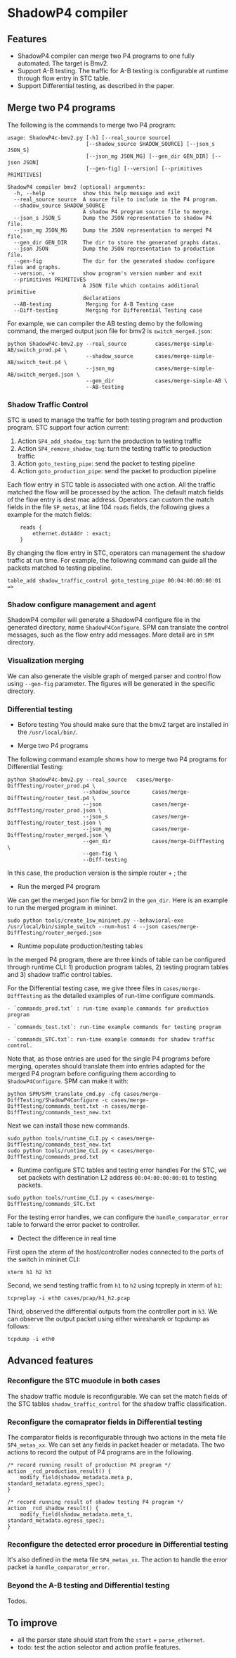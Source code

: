 # ShadowP4 compiler

## Features

- ShadowP4 compiler can merge two P4 programs to one fully automated. The target is Bmv2.
- Support A-B testing. The traffic for A-B testing is configurable at runtime through flow entry in STC table. 
- Support Differential testing, as described in the paper.

## Merge two P4 programs
The following is the commands to merge two P4 program:
```
usage: ShadowP4c-bmv2.py [-h] [--real_source source]
                         [--shadow_source SHADOW_SOURCE] [--json_s JSON_S]
                         [--json_mg JSON_MG] [--gen_dir GEN_DIR] [--json JSON]
                         [--gen-fig] [--version] [--primitives PRIMITIVES]

ShadowP4 compiler bmv2 (optional) arguments:
  -h, --help            show this help message and exit
  --real_source source  A source file to include in the P4 program.
  --shadow_source SHADOW_SOURCE
                        A shadow P4 program source file to merge.
  --json_s JSON_S       Dump the JSON representation to shadow P4 file.
  --json_mg JSON_MG     Dump the JSON representation to merged P4 file.
  --gen_dir GEN_DIR     The dir to store the generated graphs datas.
  --json JSON           Dump the JSON representation to production file.
  --gen-fig             The dir for the generated shadow configure files and graphs.
  --version, -v         show program's version number and exit
  --primitives PRIMITIVES
                        A JSON file which contains additional primitive
                        declarations
  --AB-testing           Merging for A-B Testing case
  --Diff-testing         Merging for Differential Testing case
```

For example, we can compiler the AB testing demo by the following command, the merged output json file for bmv2 is `switch_merged.json`:
```
python ShadowP4c-bmv2.py --real_source         cases/merge-simple-AB/switch_prod.p4 \
                         --shadow_source       cases/merge-simple-AB/switch_test.p4 \
                         --json_mg             cases/merge-simple-AB/switch_merged.json \
                         --gen_dir             cases/merge-simple-AB \
                         --AB-testing
```


### Shadow Traffic Control
STC is used to manage the traffic for both testing program and production program. STC support four action current:

1) Action `SP4_add_shadow_tag`: turn the production to testing traffic
2) Action `SP4_remove_shadow_tag`: turn the testing traffic to production traffic
3) Action `goto_testing_pipe`: send the packet to testing pipeline
4) Action `goto_production_pipe`: send the packet to production pipeline

Each flow entry in STC table is associated with one action. All the traffic matched the flow will be processed by the action. The default match fields of the flow entry is dest mac address. Operators can custom the match fields in the file `SP_metas`, at line 104 `reads` fields, the following gives a example for the match fields:
```
    reads {
        ethernet.dstAddr : exact;
    }
```

By changing the flow entry in STC, operators can management the shadow traffic at run time. For example, the following command can guide all the packets matched to testing pipeline. 
```
table_add shadow_traffic_control goto_testing_pipe 00:04:00:00:00:01 =>
``` 

### Shadow configure management and agent
ShadowP4 compiler will generate a ShadowP4 configure file in the generated directory, name `ShadowP4Configure`. SPM can translate the control messages, such as the flow entry add messages. More detail are in `SPM` directory.



### Visualization merging
We can also generate the visible graph of merged parser and control flow using `--gen-fig` parameter. The figures will be generated in the specific directory.



### Differential testing

- Before testing
You should make sure that the bmv2 target are installed in the `/usr/local/bin/`.


- Merge two P4 programs

The following command example shows how to merge two P4 programs for Differential Testing:
```
python ShadowP4c-bmv2.py --real_source   cases/merge-DiffTesting/router_prod.p4 \
                        --shadow_source       cases/merge-DiffTesting/router_test.p4 \
                        --json                cases/merge-DiffTesting/router_prod.json \
                        --json_s              cases/merge-DiffTesting/router_test.json \
                        --json_mg             cases/merge-DiffTesting/router_merged.json \
                        --gen_dir             cases/merge-DiffTesting \
                        --gen-fig \
                        --Diff-testing
```
In this case, the production version is the simple router + ; the 


- Run the merged P4 program

We can get the merged json file for bmv2 in the `gen_dir`. Here is an example to run the merged program in mininet.
```
sudo python tools/create_1sw_mininet.py --behavioral-exe /usr/local/bin/simple_switch --num-host 4 --json cases/merge-DiffTesting/router_merged.json
```

- Runtime populate production/testing tables

In the merged P4 program, there are three kinds of table can be configured through runtime CLI: 1) production program tables, 2) testing program tables and 3) shadow traffic control tables.

For the Differential testing case, we give three files in `cases/merge-DiffTesting` as the detailed examples of run-time configure commands.

    - `commands_prod.txt` : run-time example commands for production program

    - `commands_test.txt`: run-time example commands for testing program

    - `commands_STC.txt`: run-time example commands for shadow traffic control. 

Note that, as those entries are used for the single P4 programs before merging, operates should translate them into entries adapted for the merged P4 program before configuring them according to `ShadowP4Configure`. SPM can make it with:
```
python SPM/SPM_translate_cmd.py -cfg cases/merge-DiffTesting/ShadowP4Configure -c cases/merge-DiffTesting/commands_test.txt -n cases/merge-DiffTesting/commands_test_new.txt
```

Next we can install those new commands.
```
sudo python tools/runtime_CLI.py < cases/merge-DiffTesting/commands_test_new.txt 
sudo python tools/runtime_CLI.py < cases/merge-DiffTesting/commands_prod.txt 
```

- Runtime configure STC tables and testing error handles
For the STC, we set packets with destination L2 address `00:04:00:00:00:01` to testing packets.
```
sudo python tools/runtime_CLI.py < cases/merge-DiffTesting/commands_STC.txt 
```

For the testing error handles, we can configure the `handle_comparator_error` table to forward the error packet to controller.


- Dectect the difference in real time

First open the xterm of the host/controller nodes connected to the ports of the switch in mininet CLI:
```
xterm h1 h2 h3
```

Second, we send testing traffic from `h1` to `h2` using tcpreply in xterm of `h1`:
```
tcpreplay -i eth0 cases/pcap/h1_h2.pcap
```

Third, observed the differential outputs from the controller port in `h3`. We can observe the output packet using either wiresharek or tcpdump as follows:
```
tcpdump -i eth0
```


## Advanced features

### Reconfigure the STC muodule in both cases
The shadow traffic module is reconfigurable. We can set the match fields of the STC tables `shadow_traffic_control` for the shadow traffic classification.

### Reconfigure the comaprator fields in Differential testing
The comparator fields is reconfigurable through two actions in the meta file `SP4_metas_xx`. We can set any fields in packet header or metadata. The two actions to record the output of P4 programs are in the following.
```
/* record running result of production P4 program */
action _rcd_production_result() {
    modify_field(shadow_metadata.meta_p, standard_metadata.egress_spec);
}

/* record running result of shadow testing P4 program */
action _rcd_shadow_result() {
    modify_field(shadow_metadata.meta_t, standard_metadata.egress_spec);
}
```

### Reconfigure the detected error procedure in Differential testing
It's also defined in the meta file `SP4_metas_xx`. The action to handle the error packet ia `handle_comparator_error`.


### Beyond the A-B testing and Differential testing
Todos.


## To improve

- all the parser state should start from the `start` + `parse_ethernet`.
- todo: test the action selector and action profile features.